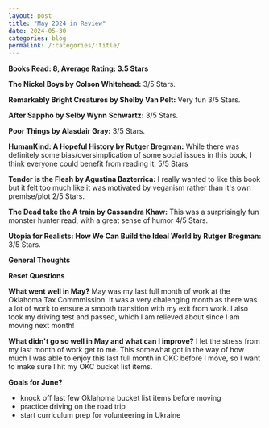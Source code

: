 ```yaml
---
layout: post
title: "May 2024 in Review"
date: 2024-05-30
categories: blog
permalink: /:categories/:title/
---
```


**Books Read: 8, Average Rating: 3.5 Stars**

**The Nickel Boys by Colson Whitehead:**  3/5 Stars.

**Remarkably Bright Creatures by Shelby Van Pelt:** Very fun  3/5 Stars. 

**After Sappho by Selby Wynn Schwartz:** 3/5 Stars. 

**Poor Things by Alasdair Gray:**  3/5 Stars.

**HumanKind: A Hopeful History by Rutger Bregman:** While there was definitely some bias/oversimplication of some social issues in this book, I think everyone could benefit from reading it. 5/5 Stars

**Tender is the Flesh by Agustina Bazterrica:** I really wanted to like this book but it felt too much like it was motivated by veganism rather than it's own premise/plot 2/5 Stars.

**The Dead take the A train by Cassandra Khaw:** This was a surprisingly fun monster hunter read, with a great sense of humor 4/5 Stars.

**Utopia for Realists: How We Can Build the Ideal World by Rutger Bregman:** 3/5 Stars.


**General Thoughts**

**Reset Questions**

**What went well in May?**
May was my last full month of work at the Oklahoma Tax Commmission. It was a very chalenging month as there was a lot of work to ensure a smooth transition with my exit from work. I also took my driving test and passed, which I am relieved about since I am moving next month! 

**What didn't go so well in May and what can I improve?**
I let the stress from my last month of work get to me. This somewhat got in the way of how much I was able to enjoy this last full month in OKC before I move, so I want to make sure I hit my OKC bucket list items.

**Goals for June?**
- knock off last few Oklahoma bucket list items before moving
- practice driving on the road trip
- start curriculum prep for volunteering in Ukraine

